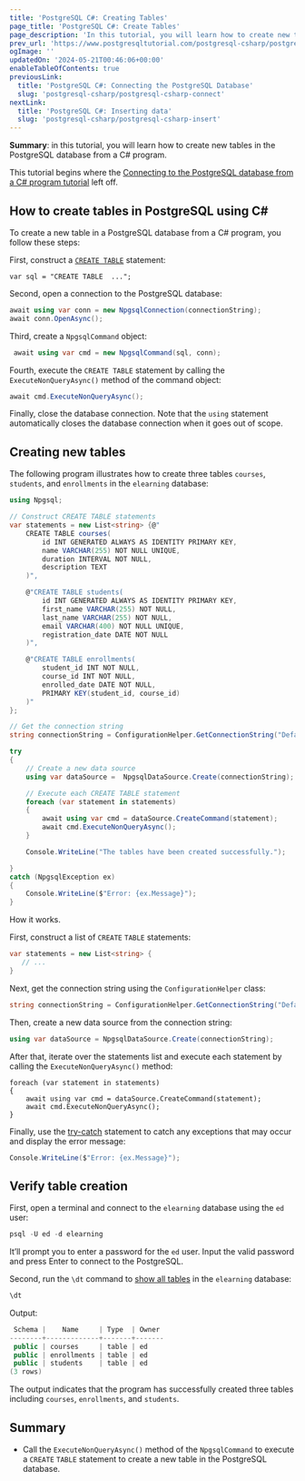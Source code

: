 ```yaml
---
title: 'PostgreSQL C#: Creating Tables'
page_title: 'PostgreSQL C#: Create Tables'
page_description: 'In this tutorial, you will learn how to create new tables in the PostgreSQL database from a C# program.'
prev_url: 'https://www.postgresqltutorial.com/postgresql-csharp/postgresql-csharp-create-table/'
ogImage: ''
updatedOn: '2024-05-21T00:46:06+00:00'
enableTableOfContents: true
previousLink:
  title: 'PostgreSQL C#: Connecting the PostgreSQL Database'
  slug: 'postgresql-csharp/postgresql-csharp-connect'
nextLink:
  title: 'PostgreSQL C#: Inserting data'
  slug: 'postgresql-csharp/postgresql-csharp-insert'
---
```


**Summary**: in this tutorial, you will learn how to create new tables in the PostgreSQL database from a C\# program.

This tutorial begins where the [Connecting to the PostgreSQL database from a C\# program tutorial](postgresql-csharp-connect) left off.

## How to create tables in PostgreSQL using C\#

To create a new table in a PostgreSQL database from a C\# program, you follow these steps:

First, construct a [`CREATE TABLE`](../postgresql-tutorial/postgresql-create-table) statement:

```cssql
var sql = "CREATE TABLE  ...";
```

Second, open a connection to the PostgreSQL database:

```cs
await using var conn = new NpgsqlConnection(connectionString);
await conn.OpenAsync();
```

Third, create a `NpgsqlCommand` object:

```cs
 await using var cmd = new NpgsqlCommand(sql, conn);
```

Fourth, execute the `CREATE TABLE` statement by calling the `ExecuteNonQueryAsync()` method of the command object:

```cs
await cmd.ExecuteNonQueryAsync();
```

Finally, close the database connection. Note that the `using` statement automatically closes the database connection when it goes out of scope.

## Creating new tables

The following program illustrates how to create three tables `courses`, `students`, and `enrollments` in the `elearning` database:

```cs
using Npgsql;

// Construct CREATE TABLE statements
var statements = new List<string> {@"
    CREATE TABLE courses(
        id INT GENERATED ALWAYS AS IDENTITY PRIMARY KEY,
        name VARCHAR(255) NOT NULL UNIQUE,
        duration INTERVAL NOT NULL,
        description TEXT
    )",

    @"CREATE TABLE students(
        id INT GENERATED ALWAYS AS IDENTITY PRIMARY KEY,
        first_name VARCHAR(255) NOT NULL,
        last_name VARCHAR(255) NOT NULL,
        email VARCHAR(400) NOT NULL UNIQUE,
        registration_date DATE NOT NULL
    )",

    @"CREATE TABLE enrollments(
        student_id INT NOT NULL,
        course_id INT NOT NULL,
        enrolled_date DATE NOT NULL,
        PRIMARY KEY(student_id, course_id)
    )"
};

// Get the connection string
string connectionString = ConfigurationHelper.GetConnectionString("DefaultConnection");

try
{
    // Create a new data source
    using var dataSource =  NpgsqlDataSource.Create(connectionString);

    // Execute each CREATE TABLE statement
    foreach (var statement in statements)
    {
        await using var cmd = dataSource.CreateCommand(statement);
        await cmd.ExecuteNonQueryAsync();
    }

    Console.WriteLine("The tables have been created successfully.");

}
catch (NpgsqlException ex)
{
    Console.WriteLine($"Error: {ex.Message}");
}
```

How it works.

First, construct a list of `CREATE` `TABLE` statements:

```cs
var statements = new List<string> {
   // ...
}
```

Next, get the connection string using the `ConfigurationHelper` class:

```cs
string connectionString = ConfigurationHelper.GetConnectionString("DefaultConnection");
```

Then, create a new data source from the connection string:

```cs
using var dataSource = NpgsqlDataSource.Create(connectionString);
```

After that, iterate over the statements list and execute each statement by calling the `ExecuteNonQueryAsync()` method:

```
foreach (var statement in statements)
{
    await using var cmd = dataSource.CreateCommand(statement);
    await cmd.ExecuteNonQueryAsync();
}
```

Finally, use the [try\-catch](https://www.csharptutorial.net/csharp-tutorial/csharp-try-catch/) statement to catch any exceptions that may occur and display the error message:

```cs
Console.WriteLine($"Error: {ex.Message}");
```

## Verify table creation

First, open a terminal and connect to the `elearning` database using the `ed` user:

```cs
psql -U ed -d elearning
```

It’ll prompt you to enter a password for the `ed` user. Input the valid password and press Enter to connect to the PostgreSQL.

Second, run the `\dt` command to [show all tables](../postgresql-administration/postgresql-show-tables) in the `elearning` database:

```cs
\dt
```

Output:

```cs
 Schema |    Name     | Type  | Owner
--------+-------------+-------+-------
 public | courses     | table | ed
 public | enrollments | table | ed
 public | students    | table | ed
(3 rows)
```

The output indicates that the program has successfully created three tables including `courses`, `enrollments`, and `students`.

## Summary

- Call the `ExecuteNonQueryAsync()` method of the `NpgsqlCommand` to execute a `CREATE` `TABLE` statement to create a new table in the PostgreSQL database.
